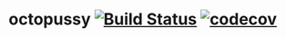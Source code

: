 # octopussy [![Build Status](https://travis-ci.org/serge2nd/octopussy.svg?branch=develop)](https://travis-ci.org/serge2nd/octopussy) [![codecov](https://codecov.io/gh/serge2nd/octopussy/branch/develop/graph/badge.svg)](https://codecov.io/gh/serge2nd/octopussy/branch/develop)
